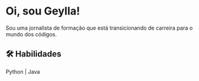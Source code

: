 
# Oi, sou Geylla!

Sou uma jornalista de formação que está transicionando de carreira para o mundo dos códigos.

## 🛠 Habilidades
Python | Java


                    

<!--
**geyllalirasantos/geyllalirasantos** is a ✨ _special_ ✨ repository because its `README.md` (this file) appears on your GitHub profile.

Here are some ideas to get you started:

- 🔭 I’m currently working on ...
- 🌱 I’m currently learning ...
- 👯 I’m looking to collaborate on ...
- 🤔 I’m looking for help with ...
- 💬 Ask me about ...
- 📫 How to reach me: ...
- 😄 Pronouns: ...
- ⚡ Fun fact: ...
-->

